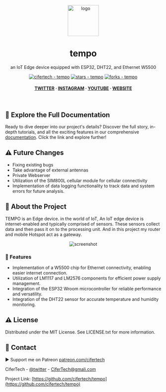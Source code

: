 <div align="center">

  <img src="https://user-images.githubusercontent.com/62047147/195847997-97553030-3b79-4643-9f2c-1f04bba6b989.png" alt="logo" width="100" height="auto" />
  <h1>tempo</h1>
   
  <p>
    an IoT Edge device equipped with ESP32, DHT22, and Ethernet W5500
  </p>
   

 
<!-- Badges -->

<a href="https://github.com/cifertech/tempo" title="Go to GitHub repo"><img src="https://img.shields.io/static/v1?label=cifertech&message=tempo&color=white&logo=github" alt="cifertech - tempo"></a>
<a href="https://github.com/cifertech/tempo"><img src="https://img.shields.io/github/stars/cifertech/tempo?style=social" alt="stars - tempo"></a>
<a href="https://github.com/cifertech/tempo"><img src="https://img.shields.io/github/forks/cifertech/tempo?style=social" alt="forks - tempo"></a>
   
<h4>
    <a href="https://twitter.com/techcifer">TWITTER</a>
  <span> · </span>
    <a href="https://www.instagram.com/cifertech/">INSTAGRAM</a>
  <span> · </span>
    <a href="https://www.youtube.com/c/techcifer">YOUTUBE</a>
  <span> · </span>
    <a href="https://cifertech.net/">WEBSITE</a>
  </h4>
</div> 
 
<br />

<be>

## 📖 Explore the Full Documentation

Ready to dive deeper into our project's details? Discover the full story, in-depth tutorials, and all the exciting features in our comprehensive [documentation](https://cifertech.net/wardriver3000-build-your-own-wardriving-machine/). Click the link and explore further!

<be>

## ⚠ Future Changes

- Fixing existing bugs
- Take advantage of external antennas
- Private Webserver
- Utilization of the SIM800L cellular module for cellular connectivity
- Implementation of data logging functionality to track data and system errors for future analysis.
  
<be>
    
<!-- About the Project -->
## :star2: About the Project
TEMPO is an Edge device. in the world of IoT, An IoT edge device is internet-enabled and typically comprised of sensors. These sensors collect data and then pass it on to the processing unit. And in this project my router and mobile Hotspot act as a gateway.

<div align="center"> 
  <img src="https://github.com/cifertech/tempo/assets/62047147/538c7139-4074-4006-8c99-926f2dbd696d" alt="screenshot" width="Auto" height="Auto" />
</div>

<be>

<!-- Features -->
### :dart: Features

- Implementation of a W5500 chip for Ethernet connectivity, enabling easier internet connection.
- Utilization of LM1117 and LM2576 components for efficient power supply management.
- Integration of the ESP32 Wroom microcontroller for reliable performance and versatility.
- Integration of the DHT22 sensor for accurate temperature and humidity monitoring.

<be>

<!-- License --> 
## :warning: License
 
Distributed under the MIT License. See LICENSE.txt for more information.

<be>

<!-- Contact -->
## :handshake: Contact 

▶ Support me on Patreon [patreon.com/cifertech](https://www.patreon.com/cifertech)

CiferTech - [@twitter](https://twitter.com/techcifer) - CiferTech@gmali.com

Project Link: [https://github.com/cifertech/tempo](https://github.com/cifertech/tempo)

 
 
